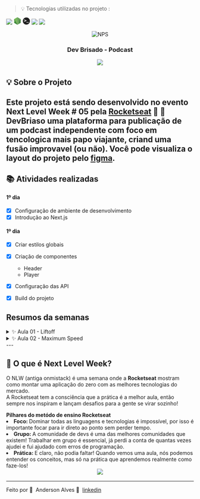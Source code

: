 > 💡 Tecnologias utilizadas no projeto :


<code><img height="20" src="https://camo.githubusercontent.com/74cf8e5373ddc049c50a893785fdb1724765bd76975815e58047520f8660ff2b/68747470733a2f2f6432656970397366336f6f3663322e636c6f756466726f6e742e6e65742f746167732f696d616765732f3030302f3030312f3037342f66756c6c2f6e6578746a732e706e67"></code>
<code><img height="20" src="https://raw.githubusercontent.com/github/explore/80688e429a7d4ef2fca1e82350fe8e3517d3494d/topics/nodejs/nodejs.png"></code>
<code><img height="20" src="https://raw.githubusercontent.com/github/explore/80688e429a7d4ef2fca1e82350fe8e3517d3494d/topics/terminal/terminal.png"></code>
<code><img height="20" src="https://upload.wikimedia.org/wikipedia/commons/thumb/9/9a/Visual_Studio_Code_1.35_icon.svg/1024px-Visual_Studio_Code_1.35_icon.svg.png"></code>
<code><img height="20" src="https://avatars3.githubusercontent.com/u/53234021?s=400&v=4"></code>

<div align="center">
    <img alt="NPS" title="NPS" height="50" src="https://cdn.logojoy.com/wp-content/uploads/20200407113514/podcast.png" />
<h3>Dev Brisado - Podcast</h3>
<img height="100"  src="https://hackagenda.com.br/wp-content/uploads/2021/03/nlw.png">
</div>

## 💡 Sobre o Projeto

Este projeto está sendo desenvolvido no evento Next Level Week # 05 pela [Rocketseat](https://rocketseat.com.br/) 🚀&nbsp;💜
DevBriaso uma plataforma para publicação de um podcast independente com foco em tencologica mais papo viajante, criand uma fusão improvavel (ou não).
Você pode visualiza o layout do projeto pelo [figma](https://www.figma.com/file/UwFEntsHpHYJlHNQAQr4gA/Podcastr/duplicate).
---

## 📚 Atividades realizadas

#### 1º dia
 - [x] Configuração de ambiente de desenvolvimento
 - [x] Introdução ao Next.js

#### 1º dia
 - [x] Criar estilos globais
 - [x] Criação de componentes
    - Header
    - Player
 - [x] Configuração das API
 - [x] Build do projeto 



## Resumos da semanas

<details>
  <summary>✨ Aula 01 - Liftoff </summary>
  We're go for launch. É hora de decolar e partir rumo ao próximo nível. Esse é o começo da nossa missão.
  Nesse comesso de missão, vamos começar configurando nosso ambiente de desenvolvimento, com algumas ferramentas fundamentais para chegarmos no fim desse evento com nosso app finalizado.
  Diogou explico como o Next.js funciona e sobre o SSR (Serve-side rendering) e SSG (Static site generation).
</details>

<details>
  <summary>✨ Aula 02 - Maximum Speed </summary>
A decolagem foi um sucesso e agora é hora de avançar com velocidade máxima rumo ao nosso objetivo.
</details>
---

## 📣 O que é Next Level Week?

<p> 
 O NLW (antiga onmistack) é uma semana onde a <strong>Rocketseat</strong> mostram como montar uma aplicação do zero com as melhores tecnologias do mercado.
<br>
A Rocketseat tem a consciência que a prática é a melhor aula, então sempre nos inspiram e lançam desafios para a gente se virar sozinho!
</p>
<strong>Pilhares do metódo de ensino Rocketseat</strong><br>
<li><strong>Foco: </strong> Dominar todas as linguagens e tecnologias é impossível, por isso é importante focar para ir direto ao ponto sem perder tempo.</li>
<li><strong>Grupo: </strong> A comunidade de devs é uma das melhores comunidades que existem! Trabalhar em grupo é essencial, já perdi a conta de quantas vezes ajudei e fui ajudado com erros de programação.</li>
<li><strong>Prática: </strong> E claro, não podia faltar! Quando vemos uma aula, nós podemos entender os conceitos, mas só na prática que aprendemos realmente como faze-los! </li>

<div align="center">
<img  src="https://www.notion.so/image/https%3A%2F%2Fs3-us-west-2.amazonaws.com%2Fsecure.notion-static.com%2F4b24bb94-c9ea-4984-a8cb-300ce4553abb%2Fnlw4-banner-github.png?table=block&id=d50c626b-7d28-4bfc-b9f0-ea2b42347e3e&spaceId=08f749ff-d06d-49a8-a488-9846e081b224&width=5120&userId=aaa75990-d584-4b7e-a045-99eb29503a22&cache=v2">
</div>

---

Feito por 💜&nbsp; Anderson Alves 👋 &nbsp;[linkedin](https://www.linkedin.com/in/anderson-alves-7b5587133/)
